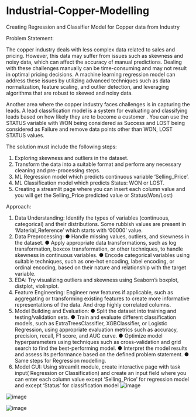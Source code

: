 # Industrial-Copper-Modelling

Creating Regression and Classifier Model for Copper data from Industry


Problem Statement:

The copper industry deals with less complex data related to sales and pricing.
However, this data may suffer from issues such as skewness and noisy data, which
can affect the accuracy of manual predictions. Dealing with these challenges manually
can be time-consuming and may not result in optimal pricing decisions. A machine
learning regression model can address these issues by utilizing advanced techniques
such as data normalization, feature scaling, and outlier detection, and leveraging
algorithms that are robust to skewed and noisy data.


Another area where the copper industry faces challenges is in capturing the leads. A
lead classification model is a system for evaluating and classifying leads based on
how likely they are to become a customer . You can use the STATUS variable with
WON being considered as Success and LOST being considered as Failure and
remove data points other than WON, LOST STATUS values.


The solution must include the following steps:

1) Exploring skewness and outliers in the dataset.
2) Transform the data into a suitable format and perform any necessary cleaning
and pre-processing steps.
3) ML Regression model which predicts continuous variable ‘Selling_Price’.
4) ML Classification model which predicts Status: WON or LOST.
5) Creating a streamlit page where you can insert each column value and you will
get the Selling_Price predicted value or Status(Won/Lost)

Approach:

1) Data Understanding: Identify the types of variables (continuous, categorical)
and their distributions. Some rubbish values are present in ‘Material_Reference’
which starts with ‘00000’ value.
2) Data Preprocessing:
● Handle missing values, outliers, and skewness in the dataset.
● Apply appropriate data transformations, such as log transformation,
boxcox transformation, or other techniques, to handle skewness in
continuous variables.
● Encode categorical variables using suitable techniques, such as one-hot
encoding, label encoding, or ordinal encoding, based on their nature and
relationship with the target variable.
3) EDA: Try visualizing outliers and skewness using Seaborn’s boxplot, distplot,
violinplot.
4) Feature Engineering: Engineer new features if applicable, such as aggregating
or transforming existing features to create more informative representations of
the data. And drop highly correlated columns.
5) Model Building and Evaluation:
● Split the dataset into training and testing/validation sets.
● Train and evaluate different classification models, such as
ExtraTreesClassifier, XGBClassifier, or Logistic Regression, using
appropriate evaluation metrics such as accuracy, precision, recall, F1
score, and AUC curve.
● Optimize model hyperparameters using techniques such as
cross-validation and grid search to find the best-performing model.
● Interpret the model results and assess its performance based on the
defined problem statement.
● Same steps for Regression modelling.
6) Model GUI: Using streamlit module, create interactive page with task input(
Regression or Classification) and create an input field where you can enter
each column value except ‘Selling_Price’ for regression model and except
‘Status’ for classification model
![image](https://github.com/Saradhaperumal/Industrial-Copper-Modelling/assets/116868444/a2ff917b-f8cd-415b-a309-2f2177fe9936)


![image](https://github.com/Saradhaperumal/Industrial-Copper-Modelling/assets/116868444/ab519575-627d-4471-bf32-315d109e2a59)


![image](https://github.com/Saradhaperumal/Industrial-Copper-Modelling/assets/116868444/ed0e3e05-4eaf-45e6-8ad3-6695835822f7)



